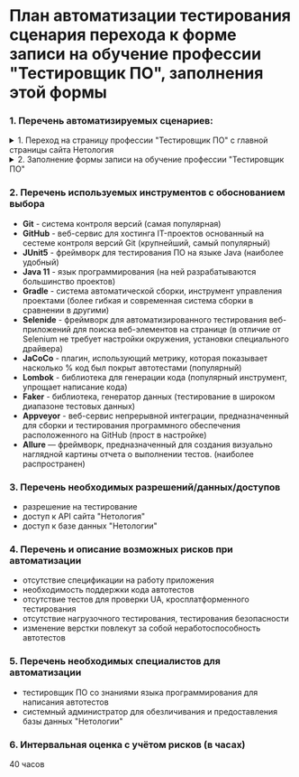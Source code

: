 # План автоматизации тестирования сценария перехода к форме записи на обучение профессии "Тестировщик ПО", заполнения этой формы

### 1. Перечень автоматизируемых сценариев:

<details>
   <summary>1. Переход на страницу профессии "Тестировщик ПО" с главной страницы сайта Нетология</summary>

##### 1.1. Переход на страницу профессии "Тестировщик ПО" по кнопке "Каталог курсов"
1. открыть страницу сайта Нетология
2. нажать на кнопку "Каталог курсов"
3. в выпадающем списке навести мышкой на курс "Программирование"
4. нажать в появившемся списке на кнопку "Тестировщик ПО"

Ожидаемый результат: переход на страницу профессии "Тестировщик"

##### 1.2. Переход на страницу профессии "Тестировщик ПО" по кнопке "Полный каталог"
1. открыть страницу сайта Нетология
2. нажать на кнопку "Каталог курсов"
3. в выпадающем списке нажать на кнопку "Полный каталог"
4. пролистать до кнопки-блока "Тестировщик ПО", нажать на нее

Ожидаемый результат: переход на страницу профессии "Тестировщик"

##### 1.3. Переход на страницу профессии "Тестировщик ПО" по кнопке-блоку "Программирование"
1. открыть страницу сайта Нетология
2. под заголовком "Направления обучения" нажать на кнопку-блок "Программирование"
3. пролистать до кнопки-блока "Тестировщик ПО", нажать на нее

Ожидаемый результат: переход на страницу профессии "Тестировщик"

##### 1.4. Переход на страницу профессии "Тестировщик ПО" по кнопке "Выбрать курс"
1. открыть страницу сайта Нетология
2. пролистать страницу до блока с заголовком "Раскройте свои сильные стороны", "Выберете вектор развития"
3. под заголовком нажать на кнопку "Выбрать курс"
4. пролистать до кнопки-блока "Тестировщик ПО", нажать на нее

Ожидаемый результат: переход на страницу профессии "Тестировщик"

##### 1.5. Переход на страницу профессии "Тестировщик ПО" по кнопке "Каталог курсов" внизу страницы ("Footer")
1. открыть страницу сайта Нетология
2. пролистать страницу до конца
3. в черном блоке внизу ("Footer") нажать на кнопку "Каталог курсов"
4. пролистать до кнопки-блока "Тестировщик ПО", нажать на нее

Ожидаемый результат: переход на страницу профессии "Тестировщик"

##### 1.6. Переход на страницу профессии "Тестировщик ПО" по кнопке "Популярные курсы" внизу страницы ("Footer")
1. открыть страницу сайта Нетология
2. пролистать страницу до конца
3. в черном блоке внизу ("Footer") нажать на кнопку "Популярные курсы"
4. пролистать до кнопки-блока "Тестировщик ПО", нажать на нее

Ожидаемый результат: переход на страницу профессии "Тестировщик"

##### 1.7. Переход на страницу профессии "Тестировщик ПО" по кнопке "Программирование" внизу страницы ("Footer")
1. открыть страницу сайта Нетология
2. пролистать страницу до конца
3. в черном блоке внизу ("Footer") нажать на кнопку "Программирование"
4. пролистать до кнопки-блока "Тестировщик ПО", нажать на нее

Ожидаемый результат: переход на страницу профессии "Тестировщик"

</details>
<details>
   <summary>2. Заполнение формы записи на обучение профессии "Тестировщик ПО"</summary>

#### 2.1. Заполнение формы записи по кнопке "Записаться" после заголовка профессии
1. открыть страницу профессии "Тестировщик ПО"
2. нажать на кнопку "Записаться" после заголовка-названия профессии "Тестировщик" (после блока "src-shared-landing")
3. ввести в поля ввода "Имя" и "Телефон" валидные данные
4. Нажать на кнопку "Записаться"

Ожидаемый результат: появляется сообщение "Поздравляем! Вы успешно записались на курс"

#### 2.2. Заполнение формы записи по появляющейся кнопке "Записаться" вверху страницы
1. открыть страницу профессии "Тестировщик ПО"
2. пролистать страницу до первого блока информации о скидке ("components-SaleInfo")
3. в появившемся блоке вверху ("Header--top") нажать справа на кнопку "Записаться"
4. ввести в поля ввода "Имя" и "Телефон" валидные данные
5. Нажать на кнопку "Записаться"

Ожидаемый результат: появляется сообщение "Поздравляем! Вы успешно записались на курс"

#### 2.3. Заполнение формы записи внизу страницы профессии
1. открыть страницу профессии "Тестировщик ПО"
2. пролистать всю страницу профессии до формы записи
3. ввести в поля ввода "Имя" и "Телефон" валидные данные
4. Нажать на кнопку "Записаться"

Ожидаемый результат: появляется сообщение "Поздравляем! Вы успешно записались на курс"

</details>

### 2. Перечень используемых инструментов с обоснованием выбора

- **Git** - система контроля версий (самая популярная)
- **GitHub** - веб-сервис для хостинга IT-проектов основанный на сестеме контроля версий Git (крупнейший, самый
  популярный)
- **JUnit5** - фреймворк для тестирования ПО на языке Java (наиболее удобный)
- **Java 11** - язык программирования (на ней разрабатываются большинство проектов)
- **Gradle** - система автоматической сборки, инструмент управления проектами (более гибкая и современная система сборки
  в сравнении в другими)
- **Selenide** - фреймворк для автоматизированного тестирования веб-приложений для поиска веб-элементов на странице (в
  отличие от Selenium не требует настройки окружения, установки специального драйвера)
- **JaCoCo** - плагин, использующий метрику, которая показывает насколько % код был покрыт автотестами (популярный)
- **Lombok** - библиотека для генерации кода (популярный инструмент, упрощает написание кода)
- **Faker** - библиотека, генератор данных (тестирование в широком диапазоне тестовых данных)
- **Appveyor** - веб-сервис непрерывной интеграции, предназначенный для сборки и тестирования программного обеспечения расположенного на GitHub (прост в настройке)
- **Allure** — фреймворк, предназначенный для создания визуально наглядной картины отчета о выполнении тестов. (наиболее распространен)

### 3. Перечень необходимых разрешений/данных/доступов
- разрешение на тестирование
- доступ к API сайта "Нетология"
- доступ к базе данных "Нетологии"

### 4. Перечень и описание возможных рисков при автоматизации

- отсутствие спецификации на работу приложения
- необходимость поддержки кода автотестов
- отсутствие тестов для проверки UA, кросплатформенного тестирования
- отсутствие нагрузочного тестирования, тестирования безопасности
- изменение верстки повлекут за собой неработоспособность автотестов

### 5. Перечень необходимых специалистов для автоматизации
- тестировщик ПО со знаниями языка программирования для написания автотестов
- системный администратор для обезличивания и предоставления базы данных "Нетологии"

### 6. Интервальная оценка с учётом рисков (в часах)

40 часов